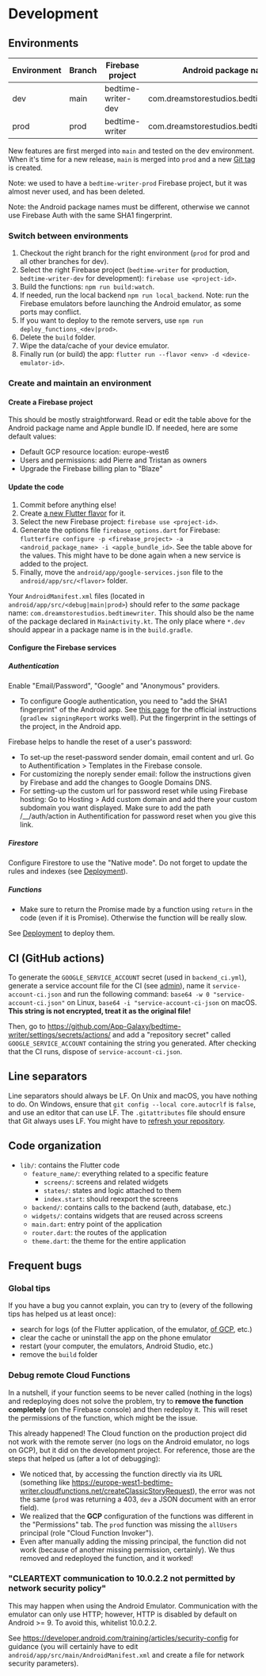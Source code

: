 # Development

## Environments

| Environment | Branch | Firebase project   | Android package name                    | Apple bundle ID                         |
|-------------|--------|--------------------|-----------------------------------------|-----------------------------------------|
| dev         | main   | bedtime-writer-dev | com.dreamstorestudios.bedtimewriter.dev | com.dreamstorestudios.bedtimewriter.dev |
| prod        | prod   | bedtime-writer     | com.dreamstorestudios.bedtimewriter     | com.dreamstorestudios.bedtimewriter     |

New features are first merged into `main` and tested on the dev environment. When it's time for a
new release, `main` is merged into `prod` and a new
[Git tag](https://git-scm.com/book/en/v2/Git-Basics-Tagging) is created.

Note: we used to have a `bedtime-writer-prod` Firebase project, but it was almost never used, and
has been deleted.

Note: the Android package names must be different, otherwise we cannot use Firebase Auth with the
same SHA1 fingerprint.

### Switch between environments

1. Checkout the right branch for the right environment (`prod` for prod and all other branches for dev).
2. Select the right Firebase project (`bedtime-writer` for production, `bedtime-writer-dev` for
   development): `firebase use <project-id>`.
3. Build the functions: `npm run build:watch`.
4. If needed, run the local backend `npm run local_backend`. Note: run the Firebase emulators
   before launching the Android emulator, as some ports may conflict.
5. If you want to deploy to the remote servers, use `npm run deploy_functions_<dev|prod>`.
6. Delete the `build` folder.
7. Wipe the data/cache of your device emulator.
8. Finally run (or build) the app: `flutter run --flavor <env> -d <device-emulator-id>`.

### Create and maintain an environment

#### Create a Firebase project

This should be mostly straightforward. Read or edit the table above for the Android package name and
Apple bundle ID. If needed, here are some default values:
* Default GCP resource location: europe-west6
* Users and permissions: add Pierre and Tristan as owners
* Upgrade the Firebase billing plan to "Blaze"

#### Update the code

1. Commit before anything else!
2. Create [a new Flutter flavor](https://docs.flutter.dev/deployment/flavors) for it.
3. Select the new Firebase project: `firebase use <project-id>`.
4. Generate the options file `firebase_options.dart` for Firebase:
   `flutterfire configure -p <firebase_project> -a <android_package_name> -i <apple_bundle_id>`.
   See the table above for the values. This might have to be done again when a new service is added
   to the project.
5. Finally, move the `android/app/google-services.json` file to the `android/app/src/<flavor>`
   folder.

Your `AndroidManifest.xml` files (located in `android/app/src/<debug|main|prod>`) should refer to
the *same* package name: `com.dreamstorestudios.bedtimewriter`. This should also be the name of the
package declared in `MainActivity.kt`. The only place where `*.dev` should appear in a package name
is in the `build.gradle`.

#### Configure the Firebase services

##### Authentication

Enable "Email/Password", "Google" and "Anonymous" providers.

* To configure Google authentication, you need to "add the SHA1 fingerprint" of the Android
app. See
[this page](https://developers.google.com/android/guides/client-auth#self-signing_your_application)
for the official instructions (`gradlew signingReport` works well). Put the fingerprint in the
settings of the project, in the Android app.

Firebase helps to handle the reset of a user's password:

* To set-up the reset-password sender domain, email content and url. Go to Authentification > Templates in the Firebase console.
* For customizing the noreply sender email: follow the instructions given by Firebase and add the changes to Google Domains DNS.
* For setting-up the custom url for password reset while using Firebase hosting: Go to Hosting > Add custom domain and add there your custom subdomain you want displayed. Make sure to add the path /__/auth/action in Authentification for password reset when you give this link.

##### Firestore

Configure Firestore to use the "Native mode". Do not forget to update the rules and indexes (see
[Deployment](./deployment.md)).

##### Functions

* Make sure to return the Promise made by a function using `return` in the code (even if it is Promise<void>). Otherwise the function will be really slow.

See [Deployment](./deployment.md) to deploy them.

## CI (GitHub actions)

To generate the `GOOGLE_SERVICE_ACCOUNT` secret (used in `backend_ci.yml`), generate a service
account file for the CI (see [admin](./admin.md)), name it `service-account-ci.json` and run the
following command: `base64 -w 0 "service-account-ci.json"` on Linux,
`base64 -i "service-account-ci-json` on macOS. **This string is not encrypted, treat it as the
original file!**

Then, go to <https://github.com/App-Galaxy/bedtime-writer/settings/secrets/actions/> and add a
"repository secret" called `GOOGLE_SERVICE_ACCOUNT` containing the string you generated. After
checking that the CI runs, dispose of `service-account-ci.json`.

## Line separators

Line separators should always be LF. On Unix and macOS, you have nothing to do. On Windows, ensure
that `git config --local core.autocrlf` is `false`, and use an editor that can use LF. The
`.gitattributes` file should ensure that Git always uses LF. You might have to [refresh your
repository](https://docs.github.com/en/get-started/getting-started-with-git/configuring-git-to-handle-line-endings#refreshing-a-repository-after-changing-line-endings).

## Code organization

* `lib/`: contains the Flutter code
    * `feature_name/`: everything related to a specific feature
        * `screens/`: screens and related widgets
        * `states/`: states and logic attached to them
        * `index.start`: should reexport the screens
    * `backend/`: contains calls to the backend (auth, database, etc.)
    * `widgets/`: contains widgets that are reused across screens
    * `main.dart`: entry point of the application
    * `router.dart`: the routes of the application
    * `theme.dart`: the theme for the entire application

## Frequent bugs

### Global tips

If you have a bug you cannot explain, you can try to (every of the following tips has helped us at
least once):

* search for logs (of the Flutter application, of the emulator,
  [of GCP](https://console.cloud.google.com/logs/), etc.)
* clear the cache or uninstall the app on the phone emulator
* restart (your computer, the emulators, Android Studio, etc.)
* remove the `build` folder

### Debug remote Cloud Functions

In a nutshell, if your function seems to be never called (nothing in the logs) and redeploying does
not solve the problem, try to **remove the function completely** (on the Firebase console) and then
redeploy it. This will reset the permissions of the function, which might be the issue.

This already happened! The Cloud function on the production project did not work with the remote
server (no logs on the Android emulator, no logs on GCP), but it did on the development project. For
reference, those are the steps that helped us (after a lot of debugging):

* We noticed that, by accessing the function directly via its URL (something like
  <https://europe-west1-bedtime-writer.cloudfunctions.net/createClassicStoryRequest>), the error was
  not the same (`prod` was returning a 403, `dev` a JSON document with an error field).
* We realized that the **GCP** configuration of the functions was different in the "Permissions"
  tab. The `prod` function was missing the `allUsers` principal (role "Cloud Function Invoker").
* Even after manually adding the missing principal, the function did not work (because of another
  missing permission, certainly). We thus removed and redeployed the function, and it worked!

### "CLEARTEXT communication to 10.0.2.2 not permitted by network security policy"

This may happen when using the Android Emulator. Communication with the emulator can only use HTTP;
however, HTTP is disabled by default on Android >= 9. To avoid this, whitelist 10.0.2.2.

See <https://developer.android.com/training/articles/security-config> for guidance (you will
certainly have to edit `android/app/src/main/AndroidManifest.xml` and create a file for network
security parameters).
